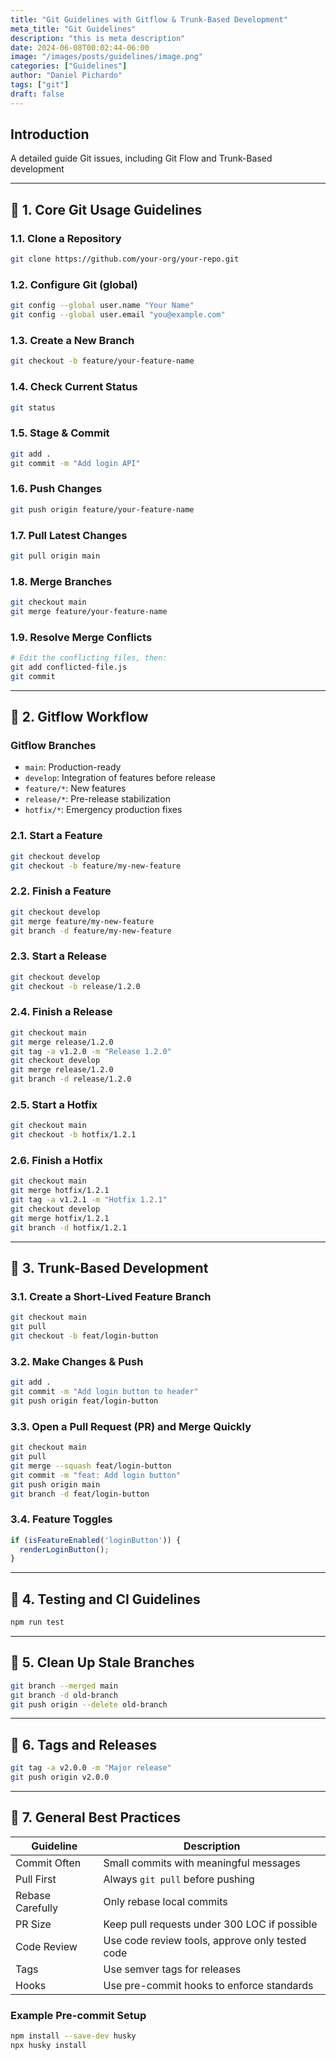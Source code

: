 ```yaml
---
title: "Git Guidelines with Gitflow & Trunk-Based Development"
meta_title: "Git Guidelines"
description: "this is meta description"
date: 2024-06-08T00:02:44-06:00
image: "/images/posts/guidelines/image.png"
categories: ["Guidelines"]
author: "Daniel Pichardo"
tags: ["git"]
draft: false
---
```


## Introduction

A detailed guide Git issues, including Git Flow and Trunk-Based development

---

## 🔧 1. Core Git Usage Guidelines

### 1.1. Clone a Repository
```bash
git clone https://github.com/your-org/your-repo.git
```

### 1.2. Configure Git (global)
```bash
git config --global user.name "Your Name"
git config --global user.email "you@example.com"
```

### 1.3. Create a New Branch
```bash
git checkout -b feature/your-feature-name
```

### 1.4. Check Current Status
```bash
git status
```

### 1.5. Stage & Commit
```bash
git add .
git commit -m "Add login API"
```

### 1.6. Push Changes
```bash
git push origin feature/your-feature-name
```

### 1.7. Pull Latest Changes
```bash
git pull origin main
```

### 1.8. Merge Branches
```bash
git checkout main
git merge feature/your-feature-name
```

### 1.9. Resolve Merge Conflicts
```bash
# Edit the conflicting files, then:
git add conflicted-file.js
git commit
```

---

## 🔀 2. Gitflow Workflow

### Gitflow Branches
- `main`: Production-ready
- `develop`: Integration of features before release
- `feature/*`: New features
- `release/*`: Pre-release stabilization
- `hotfix/*`: Emergency production fixes

### 2.1. Start a Feature
```bash
git checkout develop
git checkout -b feature/my-new-feature
```

### 2.2. Finish a Feature
```bash
git checkout develop
git merge feature/my-new-feature
git branch -d feature/my-new-feature
```

### 2.3. Start a Release
```bash
git checkout develop
git checkout -b release/1.2.0
```

### 2.4. Finish a Release
```bash
git checkout main
git merge release/1.2.0
git tag -a v1.2.0 -m "Release 1.2.0"
git checkout develop
git merge release/1.2.0
git branch -d release/1.2.0
```

### 2.5. Start a Hotfix
```bash
git checkout main
git checkout -b hotfix/1.2.1
```

### 2.6. Finish a Hotfix
```bash
git checkout main
git merge hotfix/1.2.1
git tag -a v1.2.1 -m "Hotfix 1.2.1"
git checkout develop
git merge hotfix/1.2.1
git branch -d hotfix/1.2.1
```

---

## 🌳 3. Trunk-Based Development

### 3.1. Create a Short-Lived Feature Branch
```bash
git checkout main
git pull
git checkout -b feat/login-button
```

### 3.2. Make Changes & Push
```bash
git add .
git commit -m "Add login button to header"
git push origin feat/login-button
```

### 3.3. Open a Pull Request (PR) and Merge Quickly
```bash
git checkout main
git pull
git merge --squash feat/login-button
git commit -m "feat: Add login button"
git push origin main
git branch -d feat/login-button
```

### 3.4. Feature Toggles
```js
if (isFeatureEnabled('loginButton')) {
  renderLoginButton();
}
```

---

## 🧪 4. Testing and CI Guidelines
```bash
npm run test
```

---

## 🧼 5. Clean Up Stale Branches
```bash
git branch --merged main
git branch -d old-branch
git push origin --delete old-branch
```

---

## 📌 6. Tags and Releases
```bash
git tag -a v2.0.0 -m "Major release"
git push origin v2.0.0
```

---

## 🧭 7. General Best Practices

| Guideline | Description |
|----------|-------------|
| Commit Often | Small commits with meaningful messages |
| Pull First | Always `git pull` before pushing |
| Rebase Carefully | Only rebase local commits |
| PR Size | Keep pull requests under 300 LOC if possible |
| Code Review | Use code review tools, approve only tested code |
| Tags | Use semver tags for releases |
| Hooks | Use pre-commit hooks to enforce standards |

### Example Pre-commit Setup
```bash
npm install --save-dev husky
npx husky install
```